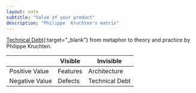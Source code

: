 ```yaml
---
layout: note
subtitle: "Value of your product"
description: "Philippe	Kruchten's matrix"
---
```


[Technical Debt][1]{:target="_blank"} from metaphor to theory and practice by
Philippe Kruchten.

| | Visible | Invisible |
| --- | --- | --- |
| Positive Value | Features | Architecture |
| Negative Value | Defects | Technical Debt |


[1]: https://pkruchten.files.wordpress.com/2012/08/kruchten-120821-techdebt.pdf
